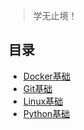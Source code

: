 > 学无止境！

## 目录
- [Docker基础](docs/Docker.md)
- [Git基础](docs/Git.md)
- [Linux基础](docs/Linux.md)
- [Python基础](docs/Python.md)
